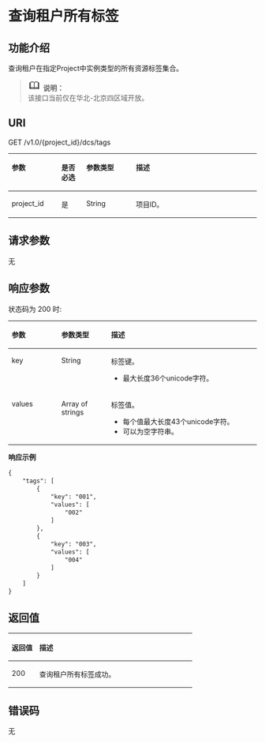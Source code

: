 # 查询租户所有标签<a name="ZH-CN_TOPIC_0186337246"></a>

## 功能介绍<a name="section756516453261"></a>

查询租户在指定Project中实例类型的所有资源标签集合。

>![](public_sys-resources/icon-note.gif) **说明：**   
>该接口当前仅在华北-北京四区域开放。  

## URI<a name="section15566164514261"></a>

GET /v1.0/\{project\_id\}/dcs/tags

<a name="table95664450269"></a>
<table><thead align="left"><tr id="row4665104516267"><th class="cellrowborder" valign="top" width="20%" id="mcps1.1.5.1.1"><p id="p866534518265"><a name="p866534518265"></a><a name="p866534518265"></a>参数</p>
</th>
<th class="cellrowborder" valign="top" width="10%" id="mcps1.1.5.1.2"><p id="p20665245152611"><a name="p20665245152611"></a><a name="p20665245152611"></a>是否必选</p>
</th>
<th class="cellrowborder" valign="top" width="20%" id="mcps1.1.5.1.3"><p id="p2066512452260"><a name="p2066512452260"></a><a name="p2066512452260"></a>参数类型</p>
</th>
<th class="cellrowborder" valign="top" width="50%" id="mcps1.1.5.1.4"><p id="p18665645192611"><a name="p18665645192611"></a><a name="p18665645192611"></a>描述</p>
</th>
</tr>
</thead>
<tbody><tr id="row17666145122619"><td class="cellrowborder" valign="top" width="20%" headers="mcps1.1.5.1.1 "><p id="p15666154552619"><a name="p15666154552619"></a><a name="p15666154552619"></a>project_id</p>
</td>
<td class="cellrowborder" valign="top" width="10%" headers="mcps1.1.5.1.2 "><p id="p5666194515261"><a name="p5666194515261"></a><a name="p5666194515261"></a>是</p>
</td>
<td class="cellrowborder" valign="top" width="20%" headers="mcps1.1.5.1.3 "><p id="p966624514264"><a name="p966624514264"></a><a name="p966624514264"></a>String</p>
</td>
<td class="cellrowborder" valign="top" width="50%" headers="mcps1.1.5.1.4 "><p id="p19666145132611"><a name="p19666145132611"></a><a name="p19666145132611"></a>项目ID。</p>
</td>
</tr>
</tbody>
</table>

## 请求参数<a name="section9573104512266"></a>

无

## 响应参数<a name="section14574845102614"></a>

状态码为 200 时:

<a name="table5575164592612"></a>
<table><thead align="left"><tr id="row15666194512263"><th class="cellrowborder" valign="top" width="20%" id="mcps1.1.4.1.1"><p id="p96662457268"><a name="p96662457268"></a><a name="p96662457268"></a>参数</p>
</th>
<th class="cellrowborder" valign="top" width="20%" id="mcps1.1.4.1.2"><p id="p26667454269"><a name="p26667454269"></a><a name="p26667454269"></a>参数类型</p>
</th>
<th class="cellrowborder" valign="top" width="60%" id="mcps1.1.4.1.3"><p id="p11666154518268"><a name="p11666154518268"></a><a name="p11666154518268"></a>描述</p>
</th>
</tr>
</thead>
<tbody><tr id="row66661845152615"><td class="cellrowborder" valign="top" width="20%" headers="mcps1.1.4.1.1 "><p id="p3666104517262"><a name="p3666104517262"></a><a name="p3666104517262"></a>key</p>
</td>
<td class="cellrowborder" valign="top" width="20%" headers="mcps1.1.4.1.2 "><p id="p1066617457261"><a name="p1066617457261"></a><a name="p1066617457261"></a>String</p>
</td>
<td class="cellrowborder" valign="top" width="60%" headers="mcps1.1.4.1.3 "><p id="p966724511269"><a name="p966724511269"></a><a name="p966724511269"></a>标签键。</p>
<a name="ul1351518819278"></a><a name="ul1351518819278"></a><ul id="ul1351518819278"><li>最大长度36个unicode字符。</li></ul>
</td>
</tr>
<tr id="row466711456269"><td class="cellrowborder" valign="top" width="20%" headers="mcps1.1.4.1.1 "><p id="p16667124519265"><a name="p16667124519265"></a><a name="p16667124519265"></a>values</p>
</td>
<td class="cellrowborder" valign="top" width="20%" headers="mcps1.1.4.1.2 "><p id="p15667645152611"><a name="p15667645152611"></a><a name="p15667645152611"></a>Array of strings</p>
</td>
<td class="cellrowborder" valign="top" width="60%" headers="mcps1.1.4.1.3 "><p id="p10667124519261"><a name="p10667124519261"></a><a name="p10667124519261"></a>标签值。</p>
<a name="ul18273161718279"></a><a name="ul18273161718279"></a><ul id="ul18273161718279"><li>每个值最大长度43个unicode字符。</li><li>可以为空字符串。</li></ul>
</td>
</tr>
</tbody>
</table>

**响应示例**

```
{
    "tags": [
        {
            "key": "001",
            "values": [
                "002"
            ]
        },
        {
            "key": "003",
            "values": [
                "004"
            ]
        }
    ]
}
```

## 返回值<a name="section558944510265"></a>

<a name="table959020450262"></a>
<table><thead align="left"><tr id="row14667184520264"><th class="cellrowborder" valign="top" width="15%" id="mcps1.1.3.1.1"><p id="p366784510261"><a name="p366784510261"></a><a name="p366784510261"></a>返回值</p>
</th>
<th class="cellrowborder" valign="top" width="85%" id="mcps1.1.3.1.2"><p id="p1866784517263"><a name="p1866784517263"></a><a name="p1866784517263"></a>描述</p>
</th>
</tr>
</thead>
<tbody><tr id="row566715451264"><td class="cellrowborder" valign="top" width="15%" headers="mcps1.1.3.1.1 "><p id="p166671745102620"><a name="p166671745102620"></a><a name="p166671745102620"></a>200</p>
</td>
<td class="cellrowborder" valign="top" width="85%" headers="mcps1.1.3.1.2 "><p id="p1566764511267"><a name="p1566764511267"></a><a name="p1566764511267"></a>查询租户所有标签成功。</p>
</td>
</tr>
</tbody>
</table>

## 错误码<a name="section15948457261"></a>

无

